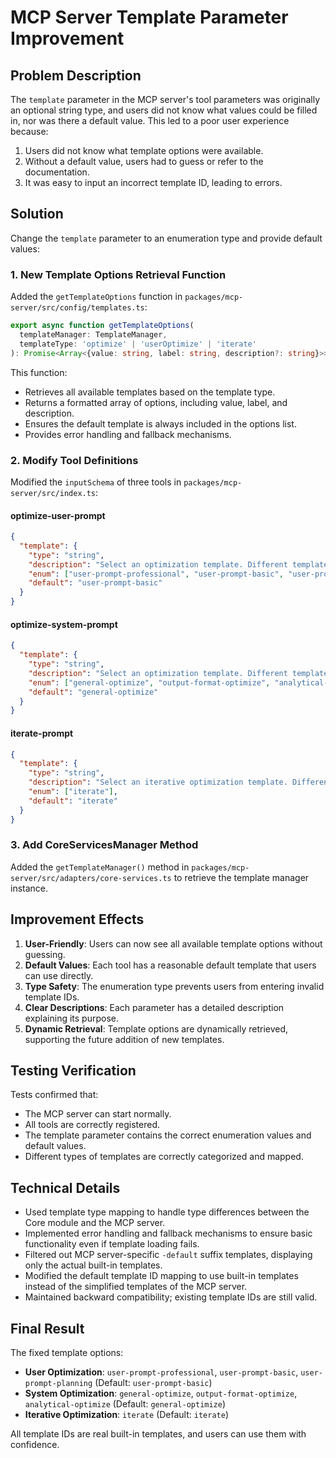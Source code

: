 # MCP Server Template Parameter Improvement

## Problem Description

The `template` parameter in the MCP server's tool parameters was originally an optional string type, and users did not know what values could be filled in, nor was there a default value. This led to a poor user experience because:

1. Users did not know what template options were available.
2. Without a default value, users had to guess or refer to the documentation.
3. It was easy to input an incorrect template ID, leading to errors.

## Solution

Change the `template` parameter to an enumeration type and provide default values:

### 1. New Template Options Retrieval Function

Added the `getTemplateOptions` function in `packages/mcp-server/src/config/templates.ts`:

```typescript
export async function getTemplateOptions(
  templateManager: TemplateManager, 
  templateType: 'optimize' | 'userOptimize' | 'iterate'
): Promise<Array<{value: string, label: string, description?: string}>>
```

This function:
- Retrieves all available templates based on the template type.
- Returns a formatted array of options, including value, label, and description.
- Ensures the default template is always included in the options list.
- Provides error handling and fallback mechanisms.

### 2. Modify Tool Definitions

Modified the `inputSchema` of three tools in `packages/mcp-server/src/index.ts`:

#### optimize-user-prompt
```json
{
  "template": {
    "type": "string",
    "description": "Select an optimization template. Different templates have different optimization strategies and styles.",
    "enum": ["user-prompt-professional", "user-prompt-basic", "user-prompt-planning"],
    "default": "user-prompt-basic"
  }
}
```

#### optimize-system-prompt
```json
{
  "template": {
    "type": "string",
    "description": "Select an optimization template. Different templates have different optimization strategies and styles.",
    "enum": ["general-optimize", "output-format-optimize", "analytical-optimize"],
    "default": "general-optimize"
  }
}
```

#### iterate-prompt
```json
{
  "template": {
    "type": "string",
    "description": "Select an iterative optimization template. Different templates have different iterative strategies.",
    "enum": ["iterate"],
    "default": "iterate"
  }
}
```

### 3. Add CoreServicesManager Method

Added the `getTemplateManager()` method in `packages/mcp-server/src/adapters/core-services.ts` to retrieve the template manager instance.

## Improvement Effects

1. **User-Friendly**: Users can now see all available template options without guessing.
2. **Default Values**: Each tool has a reasonable default template that users can use directly.
3. **Type Safety**: The enumeration type prevents users from entering invalid template IDs.
4. **Clear Descriptions**: Each parameter has a detailed description explaining its purpose.
5. **Dynamic Retrieval**: Template options are dynamically retrieved, supporting the future addition of new templates.

## Testing Verification

Tests confirmed that:
- The MCP server can start normally.
- All tools are correctly registered.
- The template parameter contains the correct enumeration values and default values.
- Different types of templates are correctly categorized and mapped.

## Technical Details

- Used template type mapping to handle type differences between the Core module and the MCP server.
- Implemented error handling and fallback mechanisms to ensure basic functionality even if template loading fails.
- Filtered out MCP server-specific `-default` suffix templates, displaying only the actual built-in templates.
- Modified the default template ID mapping to use built-in templates instead of the simplified templates of the MCP server.
- Maintained backward compatibility; existing template IDs are still valid.

## Final Result

The fixed template options:

- **User Optimization**: `user-prompt-professional`, `user-prompt-basic`, `user-prompt-planning` (Default: `user-prompt-basic`)
- **System Optimization**: `general-optimize`, `output-format-optimize`, `analytical-optimize` (Default: `general-optimize`)
- **Iterative Optimization**: `iterate` (Default: `iterate`)

All template IDs are real built-in templates, and users can use them with confidence.